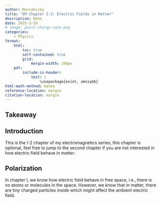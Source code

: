 ```yaml
---
author: Marcobisky
title: "EM Chapter I-2: Electric Fields in Matter"
description: None
date: 2025-3-19
# image: point-charge-case.png
categories:
    - Physics
format: 
    html:
        toc: true
        self-contained: true
        grid: 
            margin-width: 350px
    pdf:
        include-in-header:
            text: |
                \usepackage{esint, amssymb}
html-math-method: katex
reference-location: margin
citation-location: margin
---
```


## Takeaway

## Introduction

This is the I-2 chapter of my electromagnetics series, this chapter is optional, feel free to jump to the second chapter if you are not interested in how electric field behave in *matter*.

## Polarization

In chapter I, we know how electric field behave in free space, i.e., there is no atoms or molecules in the space. However, we know that in matter, there are tiny charged particles inside which might affect the ambient electric field. 